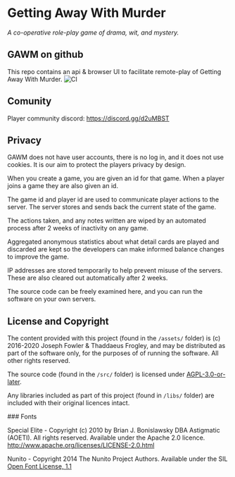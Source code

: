 # Getting Away With Murder
_A co-operative role-play game of drama, wit, and mystery._

## GAWM on github
This repo contains an api & browser UI to facilitate remote-play of Getting Away With Murder.
![CI](https://github.com/codemonkey-uk/gawm/workflows/CI/badge.svg?branch=master)

## Comunity

Player community discord: https://discord.gg/d2uMBST

## Privacy

GAWM does not have user accounts, there is no log in, and it does not use cookies. It is our aim to protect the players privacy by design.

When you create a game, you are given an id for that game. When a player joins a game they are also given an id.

The game id and player id are used to communicate player actions to the server. The server stores and sends back the current state of the game.

The actions taken, and any notes written are wiped by an automated process after 2 weeks of inactivity on any game.

Aggregated anonymous statistics about what detail cards are played and discarded are kept so the developers can make informed balance changes to improve the game.

IP addresses are stored temporarily to help prevent misuse of the servers. These are also cleared out automatically after 2 weeks.

The source code can be freely examined here, and you can run the software on your own servers.

## License and Copyright

The content provided with this project (found in the `/assets/` folder) is (c) 2016-2020 Joseph Fowler & Thaddaeus Frogley, and may be distributed as part of the software only, for the purposes of of running the software. All other rights reserved.

The source code (found in the `/src/` folder) is licensed under [AGPL-3.0-or-later](src/LICENSE.txt).

Any libraries included as part of this project (found in `/libs/` folder) are included with their original licences intact.

### Fonts

Special Elite - Copyright (c) 2010 by Brian J. Bonislawsky DBA Astigmatic (AOETI). All rights reserved. Available under the Apache 2.0 licence. http://www.apache.org/licenses/LICENSE-2.0.html

Nunito - Copyright 2014 The Nunito Project Authors. Available under the SIL [Open Font License, 1.1](https://scripts.sil.org/cms/scripts/page.php?site_id=nrsi&id=OFL)

